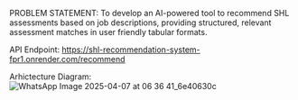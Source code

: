 PROBLEM STATEMENT:
To develop an AI-powered tool to recommend SHL assessments based on job descriptions, providing structured, relevant assessment matches in user friendly tabular formats.

API Endpoint: https://shl-recommendation-system-fpr1.onrender.com/recommend

Arhictecture Diagram:
![WhatsApp Image 2025-04-07 at 06 36 41_6e40630c](https://github.com/user-attachments/assets/968429d7-9d92-489e-8210-2d7fbf60c8ab)
